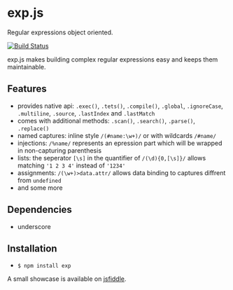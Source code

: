 exp.js
======

Regular expressions object oriented.

[![Build Status](https://travis-ci.org/sbekoe/exp.js.png)](https://travis-ci.org/sbekoe/exp.js)

exp.js makes building complex regular expressions easy and keeps them maintainable.

## Features
- provides native api: `.exec()`, `.tets()`, `.compile()`, `.global`, `.ignoreCase`, `.multiline`, `.source`, `.lastIndex` and `.lastMatch`
- comes with additional methods: `.scan()`, `.search()`, `.parse()`, `.replace()`
- named captures: inline style `/(#name:\w+)/` or with wildcards `/#name/`
- injections: `/%name/` represents an epression part which will be wrapped in non-capturing parenthesis
- lists: the seperator `[\s]` in the quantifier of `/(\d){0,[\s]}/` allows matching `'1 2 3 4'` instead of `'1234'`
- assignments: `/(\w+)>data.attr/` allows data binding to captures diffrent from `undefined`
- and some more

## Dependencies
- underscore

## Installation
- `$ npm install exp`


A small showcase is available on [jsfiddle](http://jsfiddle.net/eokeb/rFgdY/8/).